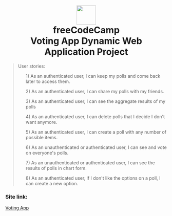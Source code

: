 <h1 align = "center">
<img width="60px" src ="https://avatars0.githubusercontent.com/u/9892522?s=400&v=4" /> <br/>
freeCodeCamp <br/>
Voting App Dynamic Web Application Project</h1>

<blockquote>
      User stories:
      <ul>1) As an authenticated user, I can keep my polls and come back later to access them.</ul>
      <ul>2) As an authenticated user, I can share my polls with my friends.</ul>
      <ul>3) As an authenticated user, I can see the aggregate results of my polls</ul>
      <ul>4) As an authenticated user, I can delete polls that I decide I don't want anymore.</ul>
      <ul>5) As an authenticated user, I can create a poll with any number of possible items.</ul>
      <ul>6) As an unauthenticated or authenticated user, I can see and vote on everyone's polls.</ul>
      <ul>7) As an unauthenticated or authenticated user, I can see the results of polls in chart form.</ul>
      <ul>8) As an authenticated user, if I don't like the options on a poll, I can create a new option.</ul>
</blockquote>

<h3>Site link:</h3>
 <a href="https://intense-dusk-58236.herokuapp.com/">Voting App</a>

